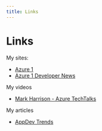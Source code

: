 ```yaml
---
title: Links
---
```

# Links

My sites:

- [Azure 1](https://azure1.dev)
- [Azure 1 Developer News](https://news.azure1.dev)

My videos 

- [Mark Harrison - Azure TechTalks](https://aka.ms/markharrisonvideo)

My articles 

- <a href="https://markharrison.io/appdevtrends" target="_self">AppDev Trends</a>
